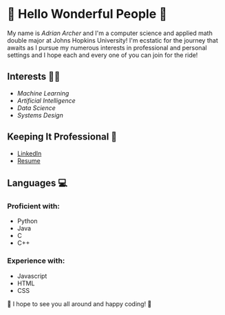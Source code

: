 # 🌟 Hello Wonderful People 🌟

My name is _Adrian Archer_ and I'm a computer science and applied math double major at Johns Hopkins University! I'm 
ecstatic for the journey that awaits as I pursue my numerous interests in professional and personal settings and I hope
each and every one of you can join for the ride!

## Interests 🙋‍♂️

- _Machine Learning_
- _Artificial Intelligence_
- _Data Science_
- _Systems Design_

## Keeping It Professional 🤵

- [LinkedIn](https://linkedin.com/in/adrian-archer1)
- [Resume](https://github.com/A-Archer/A-Archer/blob/main/A_Archer_Resume.pdf)


## Languages 💻
### Proficient with:
- Python
- Java
- C
- C++
### Experience with:
- Javascript
- HTML
- CSS

🌟 I hope to see you all around and happy coding! 🌟

###



